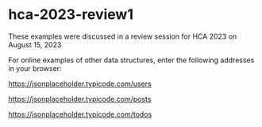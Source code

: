 # hca-2023-review1

These examples were discussed in a review session for HCA 2023 
on August 15, 2023

For online examples of other data structures, enter the following addresses in your browser:

https://jsonplaceholder.typicode.com/users

https://jsonplaceholder.typicode.com/posts

https://jsonplaceholder.typicode.com/todos
